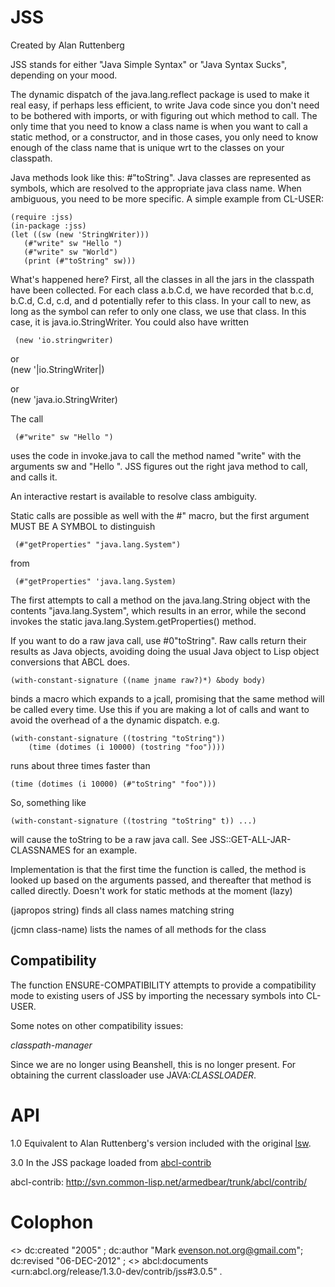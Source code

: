 JSS
===

Created by Alan Ruttenberg


JSS stands for either "Java Simple Syntax" or "Java Syntax Sucks",
depending on your mood.

The dynamic dispatch of the java.lang.reflect package is used to make
it real easy, if perhaps less efficient, to write Java code since you
don't need to be bothered with imports, or with figuring out which
method to call.  The only time that you need to know a class name is
when you want to call a static method, or a constructor, and in those
cases, you only need to know enough of the class name that is unique
wrt to the classes on your classpath.

Java methods look like this: #"toString". Java classes are represented
as symbols, which are resolved to the appropriate java class
name. When ambiguous, you need to be more specific. A simple example
from CL-USER:

    (require :jss)
    (in-package :jss)
    (let ((sw (new 'StringWriter)))
       (#"write" sw "Hello ")
       (#"write" sw "World")
       (print (#"toString" sw)))

What's happened here? First, all the classes in all the jars in the
classpath have been collected.  For each class a.b.C.d, we have
recorded that b.c.d, b.C.d, C.d, c.d, and d potentially refer to this
class. In your call to new, as long as the symbol can refer to only
one class, we use that class. In this case, it is
java.io.StringWriter. You could also have written 

     (new 'io.stringwriter)

or      
     (new '|io.StringWriter|)

or     
     (new 'java.io.StringWriter)

The call 

     (#"write" sw "Hello ")
     
uses the code in invoke.java to call the method named "write" with
the arguments sw and "Hello ".  JSS figures out the right java method
to call, and calls it.

An interactive restart is available to resolve class ambiguity.

Static calls are possible as well with the #" macro, but the
first argument MUST BE A SYMBOL to distinguish 

     (#"getProperties" "java.lang.System")
     
from 

     (#"getProperties" 'java.lang.System)     
     
The first attempts to call a method on the java.lang.String object
with the contents "java.lang.System", which results in an error, while
the second invokes the static java.lang.System.getProperties() method.     

If you want to do a raw java call, use #0"toString". Raw calls
return their results as Java objects, avoiding doing the usual Java
object to Lisp object conversions that ABCL does.


    (with-constant-signature ((name jname raw?)*) &body body)
    
binds a macro which expands to a jcall, promising that the same method 
will be called every time. Use this if you are making a lot of calls and 
want to avoid the overhead of a the dynamic dispatch. 
e.g.
 
    (with-constant-signature ((tostring "toString")) 
        (time (dotimes (i 10000) (tostring "foo"))))

runs about three times faster than 
 
    (time (dotimes (i 10000) (#"toString" "foo")))

So, something like

    (with-constant-signature ((tostring "toString" t)) ...) 
    
will cause the toString to be a raw java call. See
JSS::GET-ALL-JAR-CLASSNAMES for an example.
 
Implementation is that the first time the function is called, the
method is looked up based on the arguments passed, and thereafter
that method is called directly.  Doesn't work for static methods at
the moment (lazy)

(japropos string) finds all class names matching string

(jcmn class-name) lists the names of all methods for the class

Compatibility
-------------

The function ENSURE-COMPATIBILITY attempts to provide a compatibility
mode to existing users of JSS by importing the necessary symbols into
CL-USER.

Some notes on other compatibility issues:

*classpath-manager* 

   Since we are no longer using Beanshell, this is no longer present.
   For obtaining the current classloader use JAVA:*CLASSLOADER*.
   
# API

  1.0 
    Equivalent to Alan Ruttenberg's version included with the original
    [lsw]().  
    
[lsw]: http://mumble.net:8080/svn/lsw/trunk/
[lsw2]: let-me-google-that-for-you    
    

  3.0 
     In the JSS package loaded from [abcl-contrib]() 
     
abcl-contrib: http://svn.common-lisp.net/armedbear/trunk/abcl/contrib/     
   
# Colophon

<> dc:created "2005" ;
   dc:author "Mark <evenson.not.org@gmail.com>";
   dc:revised "06-DEC-2012" ;
   <> abcl:documents <urn:abcl.org/release/1.3.0-dev/contrib/jss#3.0.5" .

   
